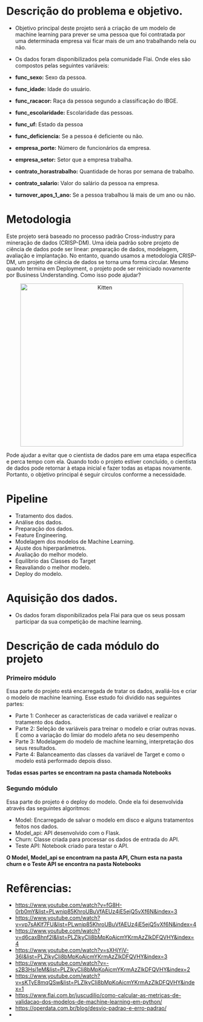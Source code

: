 # Descrição do problema e objetivo.
 
* Objetivo principal deste projeto será a criação de um modelo de machine learning para prever se uma pessoa que foi contratada por uma determinada empresa vai ficar mais de um ano trabalhando nela ou não.
 
* Os dados foram disponibilizados pela comunidade Flai. Onde eles são compostos pelas seguintes variáveis:
 
 * **func_sexo:** Sexo da pessoa.
 * **func_idade:** Idade do usuário.
 * **func_racacor:** Raça da pessoa segundo a classificação do IBGE.
 * **func_escolaridade:** Escolaridade das pessoas.
 * **func_uf:** Estado da pessoa
 * **func_deficiencia:** Se a pessoa é deficiente ou não.
 * **empresa_porte:** Número de funcionários da empresa.
 * **empresa_setor:** Setor que a empresa trabalha.
 * **contrato_horastrabalho:** Quantidade de horas por semana de trabalho.
 * **contrato_salario:** Valor do salário da pessoa na empresa.
 * **turnover_apos_1_ano:** Se a pessoa trabalhou lá mais de um ano ou não.
 
# Metodologia
 
Este projeto será baseado no processo padrão Cross-industry para mineração de dados (CRISP-DM). Uma ideia padrão sobre projeto de ciência de dados pode ser linear: preparação de dados, modelagem, avaliação e implantação. No entanto, quando usamos a metodologia CRISP-DM, um projeto de ciência de dados se torna uma forma circular. Mesmo quando termina em Deployment, o projeto pode ser reiniciado novamente por Business Understanding. Como isso pode ajudar?
 
 
<p align="center">
    <img src="https://upload.wikimedia.org/wikipedia/commons/b/b9/CRISP-DM_Process_Diagram.png" alt="Kitten" title="A cute kitten" width="430" height="430" />
</p>
 
Pode ajudar a evitar que o cientista de dados pare em uma etapa específica e perca tempo com ela. Quando todo o projeto estiver concluído, o cientista de dados pode retornar à etapa inicial e fazer todas as etapas novamente. Portanto, o objetivo principal é seguir círculos conforme a necessidade. 
 
# Pipeline
 
* Tratamento dos dados.
* Análise dos dados.
* Preparação dos dados.
* Feature Engineering.
* Modelagem dos modelos de Machine Learning.
* Ajuste dos hiperparâmetros.
* Avaliação do melhor modelo. 
* Equilíbrio das Classes do Target
* Reavaliando o melhor modelo.
* Deploy do modelo.
 
# Aquisição dos dados.
 
* Os dados foram disponibilizados pela Flai para que os seus possam participar da sua competição de machine learning.
 
# Descrição de cada módulo do projeto

### Primeiro módulo
Essa parte do projeto está encarregada de tratar os dados, avaliá-los e criar o modelo de machine learning. Esse estudo foi dividido nas seguintes partes:
* Parte 1: Conhecer as características de cada variável e realizar o tratamento dos dados.
* Parte 2: Seleção de variáveis para treinar o modelo e criar outras novas. E como a variação do limiar do modelo afeta no seu desempenho
* Parte 3: Modelagem do modelo de machine learning, interpretação dos seus resultados.
* Parte 4: Balanceamento das classes da variável de Target e como o modelo está performado depois disso.
 
**Todas essas partes se encontram na pasta chamada Notebooks**

### Segundo módulo
 Essa parte do projeto é o deploy do modelo. Onde ela foi desenvolvida através das seguintes algoritmos:
 
 * Model: Encarregado de salvar o modelo em disco e alguns tratamentos feitos nos dados.
 * Model_api: API desenvolvido com o Flask. 
 * Churn: Classe criada para processar os dados de entrada do API. 
 * Teste API: Notebook criado para testar o API. 

**O Model, Model_api se encontram na pasta API, Churn esta na pasta churn e o Teste API se encontra na pasta Notebooks** 

# Refêrencias:
* https://www.youtube.com/watch?v=fG8H-0rb0mY&list=PLwnip85KhroUBuVfAEUz4jE5ejQ5vXf6N&index=3
* https://www.youtube.com/watch?v=vp7sAKlf7FU&list=PLwnip85KhroUBuVfAEUz4jE5ejQ5vXf6N&index=4
* https://www.youtube.com/watch?v=d6caxBhnf2I&list=PLZlkyCIi8bMpKoAicmYKrmAzZlkDFQVHY&index=4
* https://www.youtube.com/watch?v=sXHjYjV-36I&list=PLZlkyCIi8bMpKoAicmYKrmAzZlkDFQVHY&index=3
* https://www.youtube.com/watch?v=-s2B3Hsi1eM&list=PLZlkyCIi8bMpKoAicmYKrmAzZlkDFQVHY&index=2
* https://www.youtube.com/watch?v=sKTyE8mqQSw&list=PLZlkyCIi8bMpKoAicmYKrmAzZlkDFQVHY&index=1
* https://www.flai.com.br/juscudilio/como-calcular-as-metricas-de-validacao-dos-modelos-de-machine-learning-em-python/
* https://operdata.com.br/blog/desvio-padrao-e-erro-padrao/
* 


 
 
 

